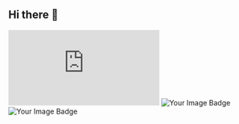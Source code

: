 ## Hi there 👋

<iframe src="https://tryhackme.com/api/v2/badges/public-profile?userPublicId=2683948" style='border:none;'></iframe>

<img src="https://tryhackme-badges.s3.amazonaws.com/abkr020.png" alt="Your Image Badge" />
<img src="https://tryhackme-badges.s3.amazonaws.com/abkr020.png" alt="Your Image Badge" />

<!--
**abkr020/abkr020** is a ✨ _special_ ✨ repository because its `README.md` (this file) appears on your GitHub profile.

Here are some ideas to get you started:

- 🔭 I’m currently working on ...
- 🌱 I’m currently learning ...
- 👯 I’m looking to collaborate on ...
- 🤔 I’m looking for help with ...
- 💬 Ask me about ...
- 📫 How to reach me: ...
- 😄 Pronouns: ...
- ⚡ Fun fact: ...
-->
